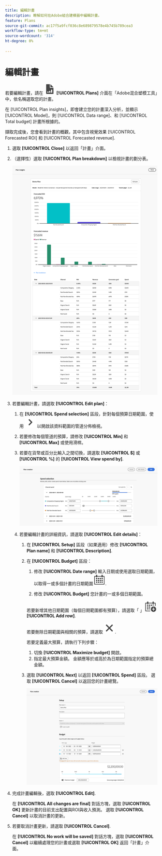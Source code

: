 ```yaml
---
title: 編輯計畫
description: 瞭解如何在Adobe組合建模器中編輯計畫。
feature: Plans
source-git-commit: ac17f5a9fcf036c8e689879578e4b745b789cea3
workflow-type: tm+mt
source-wordcount: '314'
ht-degree: 0%

---
```



# 編輯計畫

若要編輯計畫，請在 ![PLan](../assets/icons/FileChart.svg) **[!UICONTROL Plans]** 介面在「Adobe混合塑模工具」中，依名稱選取您的計畫。

在 [!UICONTROL Plan insights]，即會建立您的計畫深入分析，並顯示 [!UICONTROL Model]，則 [!UICONTROL Data range]、和 [!UICONTROL Total budget] 計畫所根據的。

擷取完成後，您會看到計畫的概觀，其中包含視覺效果 [!UICONTROL Forecasted ROI] 和 [!UICONTROL Forecasted revenue].

1. 選取 **[!UICONTROL Close]** 以返回「計畫」介面。

1. （選擇性）選取 **[!UICONTROL Plan breakdown]** 以檢視計畫的劃分表。

   ![計畫總覽](../assets/overview-plan.png)

1. 若要編輯計畫，請選取 **[!UICONTROL Edit plan]**：

   1. 在 **[!UICONTROL Spend selection]** 區段，針對每個預算日期範圍，使用 ![V形](../assets/icons/ChevronRight.svg) 以開啟該資料範圍的管道分佈檢視。

   1. 若要修改每個管道的預算，請修改 **[!UICONTROL Min]** 和 **[!UICONTROL Max]** 或使用滑桿。

   1. 若要在貨幣或百分比輸入之間切換，請選取 **[!UICONTROL $]** 或 **[!UICONTROL %]** 的 **[!UICONTROL View spend by]**.

      ![花費選取範圍](../assets/spend-selection.png)

   1. 若要編輯計畫的詳細資訊，請選取 **[!UICONTROL Edit details]**：

      1. 在 **[!UICONTROL Setup]** 區段（如果適用）修改 **[!UICONTROL Plan name]** 和 **[!UICONTROL Description]**.

      1. 在 **[!UICONTROL Budget]** 區段：

         1. 修改 **[!UICONTROL Date range]** 輸入日期或使用選取日期範圍，以取得一或多個計畫的日期範圍 ![行事曆](../assets/icons/Calendar.svg).

         1. 修改 **[!UICONTROL Budget]** 您計畫的一或多個日期範圍。

         若要新增其他日期範圍（每個日期範圍都有預算），請選取「 」 ![行事曆新增](../assets/icons/CalendarAdd.svg) **[!UICONTROL Add row]**.

         若要刪除日期範圍與相關的預算，請選取 ![關閉](../assets/icons/Close.svg).

         若要定義最大預算，請執行下列步驟：

         1. 切換 **[!UICONTROL Maximize budget]** 開啟。
         1. 指定最大預算金額。 金額應等於或高於為日期範圍指定的預算總金額。

      1. 選取 **[!UICONTROL Next]** 以返回 **[!UICONTROL Spend]** 區段。 選取 **[!UICONTROL Cancel]** 以返回您的計畫總覽。

         ![計畫詳細資訊](../assets/plan-details.png)


1. 完成計畫編輯後，選取 **[!UICONTROL Edit]**.

   在 **[!UICONTROL All changes are final]** 對話方塊，選取 **[!UICONTROL OK]** 更新計畫的目前支出配置與ROI與收入預測。 選取 **[!UICONTROL Cancel]** 以取消計畫的更新。

1. 若要取消計畫更新，請選取 **[!UICONTROL Cancel]**.

   在 **[!UICONTROL No work will be saved]** 對話方塊，選取 **[!UICONTROL Cancel]** 以繼續處理您的計畫或選取 **[!UICONTROL OK]** 返回「計畫」介面。

